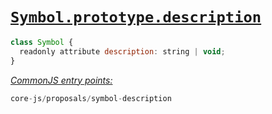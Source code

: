 # [`Symbol.prototype.description`](https://github.com/tc39/proposal-Symbol-description)
```js
class Symbol {
  readonly attribute description: string | void;
}
```
[*CommonJS entry points:*](/docs/Usage.md#commonjs-api)
```js
core-js/proposals/symbol-description
```